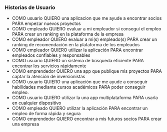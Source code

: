 ### Historias de Usuario
* COMO usuario QUIERO una aplicacion que me ayude a encontrar socios PARA empezar nuevos proyectos
* COMO empleado QUIERO evaluar a mi empleador si conseguí el empleo PARA crear un ranking en la plataforma de la empresa
* COMO empleador QUIERO evaluar a mi(s) empleado(s) PARA crear un ranking de recomendación en la plataforma de los empleados
* COMO empleador QUIERO utilizar la aplicación PARA encontrar empleados confiables y responsables
* COMO usuario QUIERO un sistema de búsqueda eficiente PARA encontrar los servicios rápidamente
* COMO emprendedor QUIERO una app que publique mis proyectos PARA captar la atención de inversionistas
* COMO usuario QUIERO una aplicación que me ayude a conseguir habilidades mediante cursos académicos PARA poder conseguir empleo.
* COMO usuario QUIERO utilizar la una app multiplataforma PARA usarla en cualquier dispositivo
* COMO empleado QUIERO utilizar la aplicación PARA encontrar un empleo de forma rápida y segura
* COMO emprendedor QUIERO encontrar a mis futuros socios PARA crear una empresa